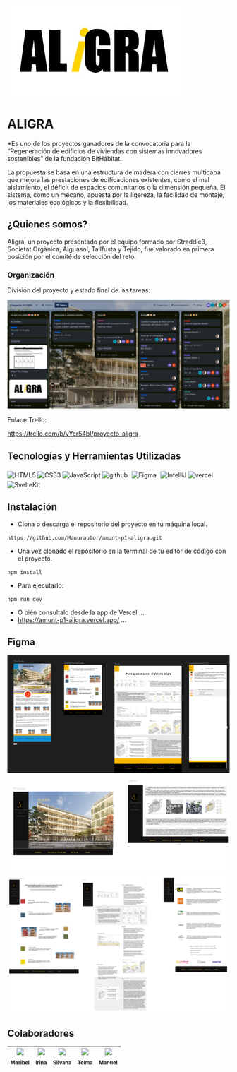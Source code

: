 ![logo de Aligra](/src/lib/imagenes/Readme/logoAligrapeque.jpg)
# ALIGRA
*Es uno de los proyectos ganadores de la convocatoria  para la “Regeneración de edificios de viviendas con sistemas innovadores sostenibles” de la fundación BitHábitat.

La propuesta se basa en una estructura de madera con cierres multicapa que mejora las prestaciones de edificaciones existentes, como el mal aislamiento, el déficit de espacios comunitarios o la dimensión pequeña. El sistema, como un mecano, apuesta por la ligereza, la facilidad de montaje, los materiales ecológicos y la flexibilidad.
## ¿Quienes somos?
Aligra, un proyecto presentado por el equipo formado por Straddle3, Societat Orgànica, Aiguasol, Tallfusta y Tejido, fue valorado en primera posición por el comité de selección del reto.



### Organización
División del proyecto y estado final de las tareas:

![trello](/src/lib/imagenes/Readme/trelloreadme.jpg)

Enlace Trello:

https://trello.com/b/vYcr54bl/proyecto-aligra


## Tecnologías y Herramientas Utilizadas
<div align=""> 
<img src="https://profilinator.rishav.dev/skills-assets/html5-original-wordmark.svg" alt="HTML5" height="50" />  
<img src="https://profilinator.rishav.dev/skills-assets/css3-original-wordmark.svg" alt="CSS3" height="50" />  
<img src="https://profilinator.rishav.dev/skills-assets/javascript-original.svg" alt="JavaScript" height="50" />
<img src="https://cdn-icons-png.flaticon.com/512/25/25231.png" alt="github" width="50" heigth="50"/>
<img style="margin: 5px" src="https://profilinator.rishav.dev/skills-assets/figma-icon.svg" alt="Figma" height="50" />
<img src="https://th.bing.com/th/id/OIP.0Z-sdgqOC9z3fHe34l6rawHaHa?pid=ImgDet&rs=1" alt="IntelliJ" height="50" />
<img src="https://images.iwantmyname.com/apps/logo_vercel.png" alt="vercel" width="50" height="50"/>
<img src="https://sveltekit-supabase-dashboard.vercel.app/svelte.png" alt="SvelteKit" width="50" heigth="50"/>
</div>

## Instalación

- Clona o descarga el repositorio del proyecto en tu máquina local.
```
https://github.com/Manuraptor/amunt-p1-aligra.git
```
- Una vez clonado el repositorio en la terminal de tu editor de código con el proyecto.
```
npm install
```
- Para ejecutarlo:
```
npm run dev
```
- O bién consultalo desde la app de Vercel:
...
- https://amunt-p1-aligra.vercel.app/
...
## Figma
![Imagen del diseño 1, Figma](/src/lib/imagenes/Readme/figmadise1.png)
<br>
![Imagen del diseño 2, parte 1 Figma](/src/lib/imagenes/Readme/figmadise2.png)
<br>
![Imagen del diseño 2, parte 2 Figma](src/lib/imagenes/Readme/figmadise22.png)



## Colaboradores
| [<img src="https://avatars.githubusercontent.com/u/126073882?v=4" width=150><br><sub>Maribel</sub>](https://github.com/mari19-83) | [<img src="https://avatars.githubusercontent.com/u/126028195?v=4" width=150><br><sub>Irina</sub>](https://github.com/Irina-Ichim) | [<img src="https://avatars.githubusercontent.com/u/126770692?v=4" width=150><br><sub>Silvana</sub>](https://github.com/Manuraptor) | [<img src="https://avatars.githubusercontent.com/u/126761572?v=4" width=150><br><sub>Telma</sub>](https://github.com/mgblanco10) | [<img src="https://avatars.githubusercontent.com/u/126071057?v=4" width=150><br><sub>Manuel</sub>](https://github.com/Manuraptor) | 
|:------------------------------------------------------------------------------------------------------------------------------:|:---------------------------------------------------------------------------------------------------------------------------------:|:----------------------------------------------------------------------------------------------------------------------------------:|:--------------------------------------------------------------------------------------------------------------------------------:|:---------------------------------------------------------------------------------------------------------------------------------:|







